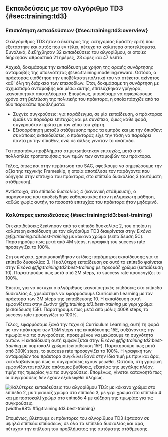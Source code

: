 ## Εκπαιδεύσεις με τον αλγόριθμο TD3 {#sec:training:td3}

### Επισκόπηση εκπαιδεύσεων {#sec:training:td3:overview}

Ο αλγόριθμος TD3 ήταν ο δεύτερος της κατηγορίας δράστη-κριτή που εξετάστηκε και αυτός που εν τέλει, πέτυχε τα καλύτερα αποτελέσματα. Συνολικά, διεξήχθησαν 32 εκπαιδεύσεις του αλγορίθμου, οι οποίες διήρκησαν αθροιστικά 21 ημέρες, 23 ώρες και 47 λεπτά.

Αρχικά, δοκιμάσαμε την εκπαίδευση με χρήση της αραιής συνάρτησης ανταμοιβής της υποενότητας @sec:training:modeling:reward. Ωστόσο, ο πράκτορας υιοθέτησε την υποβέλτιστη πολιτική του να στέκεται ακίνητος καθ' όλη τη διάρκεια των επεισοδίων. Έτσι, δοκιμάσαμε τη συνάρτηση με σχηματισμό ανταμοιβής και μέσω αυτής, επιτεύχθηκαν γρήγορα, ικανοποιητικά αποτελέσματα. Επομένως, μπορέσαμε να αφιερώσουμε χρόνο στη βελτίωση της πολιτικής του πράκτορα, η οποία πάσχιζε από τα δύο παρακάτω προβλήματα:

- Συχνές συγκρούσεις: για παράδειγμα, σε μία εκπαίδευση, ο πράκτορας έμαθε να παρκάρει επιτυχώς και με συνέπεια, όμως κάθε φορά, συγκρουόταν πρώτα με τον κήπο του χάρτη.
- Εξισορρόπηση μεταξύ στάθμευσης προς τα εμπρός και με την όπισθεν: σε κάποιες εκπαιδεύσεις, ο πράκτορας είχε την τάση να παρκάρει πάντα με την όπισθεν, ενώ σε άλλες γινόταν το ανάποδο.

Τα παραπάνω προβλήματα ατιμετωπίστηκαν επιτυχώς, μετά από πολλαπλές τροποποιήσεις των τιμών των ανταμοιβών του πράκτορα.

Τέλος, όπως και στην περίπτωση του SAC, οφείλουμε να σημειώσουμε την αξία της τεχνικής Frameskip, η οποία αποτέλεσε τον παράγοντα που οδήγησε στην επιτυχία του πράκτορα, στο επίπεδο δυσκολίας 3 (αυτόματη στάθμευση). 

Αντίστοιχα, στο επίπεδο δυσκολίας 4 (κανονική στάθμευση), ο παράγοντας που αποδείχθηκε καθοριστικός ήταν η κλιμακωτή μάθηση, καθώς χωρίς αυτήν, το ποσοστό επιτυχίας του πράκτορα ήταν μηδαμινό.

### Καλύτερες εκπαιδεύσεις {#sec:training:td3:best-training}

Οι εκπαιδεύσεις ξεκίνησαν από το επίπεδο δυσκολίας 2, του οποίου η καλύτερη εκπαίδευση με τον αλγόριθμο TD3 διακρίνεται στην *Εικόνα @fig:training:td3:best-training* με κόκκινο χρώμα (εκπαίδευση 5C). Παρατηρούμε πως μετά από 4Μ steps, η γραφική του success rate προσεγγίζει το 100%.

Στη συνέχεια, χρησιμοποιήθηκαν οι ίδιες παράμετροι εκπαίδευσης για το επίπεδο δυσκολίας 3. Η καλύτερη εκπαίδευση σε αυτό το επίπεδο φαίνεται στην *Εικόνα @fig:training:td3:best-training* με τιρκουάζ χρώμα (εκπαίδευση 10). Παρατηρούμε πως μετά από 2Μ steps, το success rate προσεγγίζει το 100%.

Έπειτα, για να πετύχει ο αλγόριθμος ικανοποιητικές επιδόσεις στο επίπεδο δυσκολίας 4, χρειάστηκε να εφαρμόσουμε Curriculum Learning με τον πράκτορα των 3Μ steps της εκπαίδευσης 10. Η εκπαίδευση αυτή εμφανίζεται στην *Εικόνα @fig:training:td3:best-training* με γκρι χρώμα (εκπαίδευση 15Ε). Παρατηρούμε πως μετά από μόλις 400Κ steps, το success rate προσεγγίζει το 100%. 

Τέλος, εφαρμόσαμε ξανά την τεχνική Curriculum Learning, αυτή τη φορά με τον πράκτορα των 1.5M steps της εκπαίδευσης 15Ε, αυξάνοντας την τιμωρία για τις συγκρούσεις, προκειμένου να μειώσουμε τη συχνότητα αυτών. Η εκπαίδευση αυτή εμφανίζεται στην *Εικόνα @fig:training:td3:best-training* με πορτοκαλί χρώμα (εκπαίδευση 15F). Παρατηρούμε πως μετά από 300K steps, το success rate προσεγγίζει το 100%. Η γραφική των ανταμοιβών του πράκτορα συγκλίνει ξανά στην ίδια τιμή με πριν και άρα, καταλαβαίνουμε πως οι συγκρούσεις έχουν μειωθεί. Ωστόσο, στη γραφική εμφανίζονται πολλές απότομες βυθίσεις, εξαιτίας της μεγάλης πλέον, τιμής της τιμωρίας για τις συγκρούσεις. Επομένως, γίνεται κατανοητό πως οι συγκρούσεις δεν έχουν εξαλειφθεί πλήρως.

![Καλύτερες εκπαιδεύσεις του αλγορίθμου TD3: με κόκκινο χρώμα στο επίπεδο 2, με τιρκουάζ χρώμα στο επίπεδο 3, με γκρι χρώμα στο επίπεδο 4 και με πορτοκαλί χρώμα στο επίπεδο 4 με αύξηση της τιμωρίας για τις συγκρούσεις.](5-training/figures/TD3-best-training.png){width=98% #fig:training:td3:best-training}

Επομένως, βλέπουμε οι πράκτορες του αλγορίθμου TD3 έφτασαν σε υψηλά επίπεδα επιδόσεων, σε όλα τα επίπεδα δυσκολίας και άρα, πέτυχαν την επίλυση του προβλήματος της αυτόματης στάθμευσης.